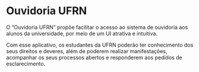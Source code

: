 # Ouvidoria UFRN

O “Ouvidoria UFRN” propõe facilitar o acesso ao sistema de ouvidoria aos alunos da universidade, por meio de um UI atrativa e intuitiva. 

Com esse aplicativo, os estudantes da UFRN poderão ter conhecimento dos seus direitos e deveres, além de poderem realizar manifestações, acompanhar os seus processos abertos e responderem aos pedidos de esclarecimento.
